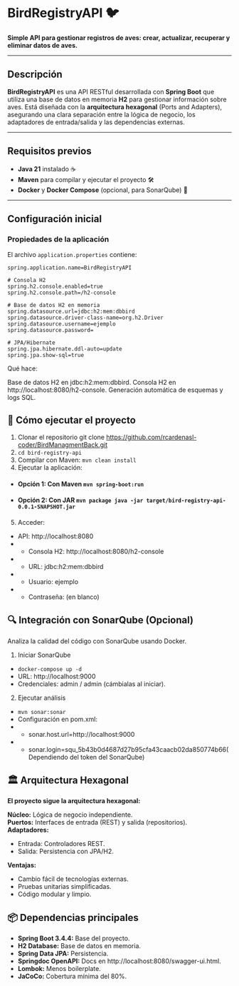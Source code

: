 # BirdRegistryAPI 🐦

**Simple API para gestionar registros de aves: crear, actualizar, recuperar y eliminar datos de aves.**

---

## Descripción

**BirdRegistryAPI** es una API RESTful desarrollada con **Spring Boot** que utiliza una base de datos en memoria **H2** para gestionar información sobre aves. Está diseñada con la **arquitectura hexagonal** (Ports and Adapters), asegurando una clara separación entre la lógica de negocio, los adaptadores de entrada/salida y las dependencias externas.

---

## Requisitos previos

- **Java 21** instalado ☕
- **Maven** para compilar y ejecutar el proyecto 🛠️
- **Docker** y **Docker Compose** (opcional, para SonarQube) 🐳

---

## Configuración inicial

### Propiedades de la aplicación

El archivo `application.properties` contiene:

```properties
spring.application.name=BirdRegistryAPI

# Consola H2
spring.h2.console.enabled=true
spring.h2.console.path=/h2-console

# Base de datos H2 en memoria
spring.datasource.url=jdbc:h2:mem:dbbird
spring.datasource.driver-class-name=org.h2.Driver
spring.datasource.username=ejemplo
spring.datasource.password=

# JPA/Hibernate
spring.jpa.hibernate.ddl-auto=update
spring.jpa.show-sql=true
```
Qué hace:

Base de datos H2 en jdbc:h2:mem:dbbird.
Consola H2 en http://localhost:8080/h2-console.
Generación automática de esquemas y logs SQL.
## 🚀 Cómo ejecutar el proyecto
1. Clonar el repositorio git clone https://github.com/rcardenasl-coder/BirdManagmentBack.git
2. ``cd bird-registry-api``
3. Compilar con Maven: 
```mvn clean install```
4. Ejecutar la aplicación:
- #### Opción 1: Con Maven ``mvn spring-boot:run``
- #### Opción 2: Con JAR ``mvn package java -jar target/bird-registry-api-0.0.1-SNAPSHOT.jar``
5. Acceder:
- API: http://localhost:8080
- - Consola H2: http://localhost:8080/h2-console
- - URL: jdbc:h2:mem:dbbird
- - Usuario: ejemplo
- - Contraseña: (en blanco)
## 🔍 Integración con SonarQube (Opcional)
Analiza la calidad del código con SonarQube usando Docker.

1. Iniciar SonarQube

- ``docker-compose up -d``
- URL: http://localhost:9000
- Credenciales: admin / admin (cámbialas al iniciar).
2. Ejecutar análisis
- ``mvn sonar:sonar``
- Configuración en pom.xml:
- - sonar.host.url=http://localhost:9000
- - sonar.login=squ_5b43b0d4687d27b95cfa43caacb02da850774b66(Dependiendo del token del SonarQube)
## 🏛️ Arquitectura Hexagonal
**El proyecto sigue la arquitectura hexagonal:**

**Núcleo:** Lógica de negocio independiente.  
**Puertos:** Interfaces de entrada (REST) y salida (repositorios).  
**Adaptadores:**
- Entrada: Controladores REST.
- Salida: Persistencia con JPA/H2.  

**Ventajas:**
- Cambio fácil de tecnologías externas.
- Pruebas unitarias simplificadas.
- Código modular y limpio.
## 📦 Dependencias principales
- **Spring Boot 3.4.4:** Base del proyecto.
- **H2 Database:** Base de datos en memoria.
- **Spring Data JPA:** Persistencia.
- **Springdoc OpenAPI:** Docs en http://localhost:8080/swagger-ui.html.
- **Lombok:** Menos boilerplate.
- **JaCoCo:** Cobertura mínima del 80%.